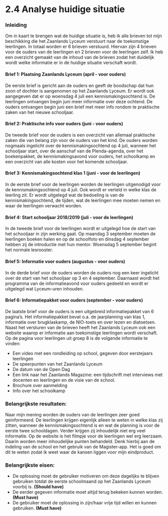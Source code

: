 # 2.4 Analyse huidige situatie

### Inleiding

Om in kaart te brengen wat de huidige situatie is, heb ik alle brieven tot mijn beschikking die het Zaanlands Lyceum verstuurt naar de toekomstige leerlingen. In totaal worden er 6 brieven verstuurd. Hiervan zijn 4 brieven voor de ouders van de leerlingen en 2 brieven voor de leerlingen zelf. Ik heb een overzicht gemaakt van de inhoud van de brieven zodat het duidelijk wordt welke informatie er in de huidige situatie verschaft wordt. 

#### Brief 1: **Plaatsing Zaanlands Lyceum** **\(april** **- voor ouders\)**

De eerste brief is gericht aan de ouders en geeft de boodschap dat hun zoon of dochter is aangenomen op het Zaanlands Lyceum. Er wordt ook aangegeven dat er op woensdag 4 juli een kennismakingsochtend is. De leerlingen ontvangen begin juni meer informatie over deze ochtend. De ouders ontvangen begin juni een brief met meer info rondom te praktische zaken van het nieuwe schooljaar. 

#### Brief 2: **Praktische info voor ouders** **\(juni** **- voor ouders\)**

De tweede brief voor de ouders is een overzicht van allemaal praktische zaken die van belang zijn voor de ouders van het kind. De ouders worden nogmaals ingelicht over de kennismakingsochtend op 4 juli, wanneer het schooljaar start, over de aanschaf van de Plenda-agenda, over het boekenpakket, de kennismakingsavond voor ouders, het schoolkamp en een overzicht van alle kosten voor het komende schooljaar. 

#### Brief 3: **Kennismakingsochtend klas 1** **\(juni** **- voor de leerlingen\)**

In de eerste brief voor de leerlingen worden de leerlingen uitgenodigd voor de kennismakingsochtend op 4 juli. Ook wordt er verteld in welke klas de leerling zit. Er wordt uitgelegd wat de bedoeling is van de kennismakingsochtend, de tijden, wat de leerlingen mee moeten nemen en waar de leerlingen verwacht worden. 

#### Brief 4: **Start schooljaar 2018/2019** **\(juli** **- voor de leerlingen\)**

In de tweede brief voor de leerlingen wordt er uitgelegd hoe de start van het schooljaar in zijn werking gaat. Op maandag 3 september moeten de leerlingen boeken halen en op de schoolfoto en dinsdag 4 september hebben zij de introductie met hun mentor. Woensdag 5 september begint het normale lesrooster. 

#### Brief 5: **Informatie voor ouders** **\(augustus** **- voor ouders\)**

In de derde brief voor de ouders worden de ouders nog een keer ingelicht over de start van het schooljaar op 3 en 4 september. Daarnaast wordt het programma van de informatieavond voor ouders gedeeld en wordt er uitgelegd wat Lyceum-uren inhouden. 

#### Brief 6: **Informatiepakket voor ouders** **\(september** **- voor ouders\)**

De laatste brief voor de ouders is een uitgebreid informatiepakket van 6 pagina’s. Het informatiepakket bevat o.a. de jaarplanning van klas 1, informatie over brugklaskamp, de NIO-toets en over lezen en diatoetsen.   
Naast het versturen van de brieven heeft het Zaanlands Lyceum ook een website waarop er informatie aan toekomstige leerlingen wordt verschaft. Op de pagina voor leerlingen uit groep 8 is de volgende informatie te vinden: 

* Een video met een rondleiding op school, gegeven door eerstejaars leerlingen
* De speerpunten van het Zaanlands Lyceum
* De datum van de Open Dag
* Een link naar het Zaanlands Magazine: een tijdschrift met interviews met docenten en leerlingen en de visie van de school.
* Brochure over aanmelding
* Info over het schoolkamp

###  **Belangrijkste resultaten:** 

Naar mijn mening worden de ouders van de leerlingen zeer goed geinformeerd. De leerlingen krijgen eigenlijk alleen te weten in welke klas zij zitten, wanneer de kennismakingsochtend is en wat de planning is voor de eerste twee schooldagen. Verder krijgen zij inhoudelijk niet erg veel informatie. Op de website is het filmpje voor de leerlingen wel erg leerzaam. Daarin worden meer inhoudelijke punten behandeld. Denk hierbij aan de indeling van de school en het gebruik van de Magister-app.  Het is goed om dit te weten zodat ik weet waar de kansen liggen voor mijn eindproduct. 



### Belangrijkste eisen:

* De oplossing moet de gebruiker motiveren om deze dagelijks te blijven gebruiken totdat de eerste schoolmaand op het Zaanlands Lyceum voorbij is. **\(Should have\)**
* De eerder gegeven informatie moet altijd terug bekeken kunnen worden. **\(Must have\)**
* De gebruiker moet de oplossing in zijn/haar vrije tijd willen en kunnen gebruiken. **\(Must have\)**

